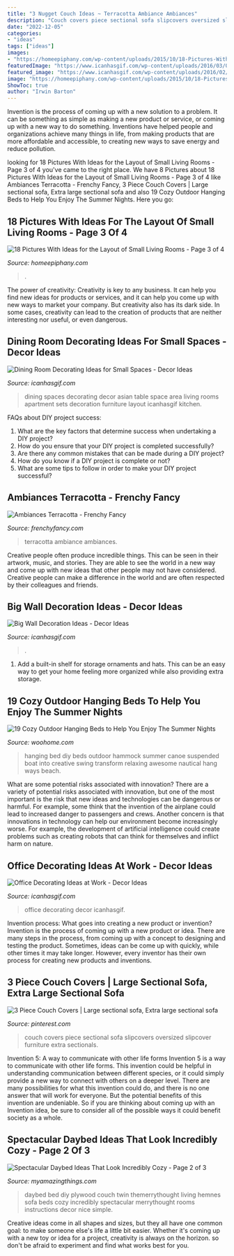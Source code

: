 ```yaml
---
title: "3 Nugget Couch Ideas ~ Terracotta Ambiance Ambiances"
description: "Couch covers piece sectional sofa slipcovers oversized slipcover furniture extra sectionals"
date: "2022-12-05"
categories:
- "ideas"
tags: ["ideas"]
images:
- "https://homeepiphany.com/wp-content/uploads/2015/10/18-Pictures-With-Ideas-for-the-Layout-of-Small-Living-Rooms-12.jpg"
featuredImage: "https://www.icanhasgif.com/wp-content/uploads/2016/03/Office-Decorating-Ideas-at-Work.jpg"
featured_image: "https://www.icanhasgif.com/wp-content/uploads/2016/02/Big-Wall-Decoration-Ideas.jpg"
image: "https://homeepiphany.com/wp-content/uploads/2015/10/18-Pictures-With-Ideas-for-the-Layout-of-Small-Living-Rooms-12.jpg"
ShowToc: true
author: "Irwin Barton"
---
```



Invention is the process of coming up with a new solution to a problem. It can be something as simple as making a new product or service, or coming up with a new way to do something. Inventions have helped people and organizations achieve many things in life, from making products that are more affordable and accessible, to creating new ways to save energy and reduce pollution.

	

		
looking for 18 Pictures With Ideas for the Layout of Small Living Rooms - Page 3 of 4 you've came to the right place. We have 8 Pictures about 18 Pictures With Ideas for the Layout of Small Living Rooms - Page 3 of 4 like Ambiances Terracotta - Frenchy Fancy, 3 Piece Couch Covers | Large sectional sofa, Extra large sectional sofa and also 19 Cozy Outdoor Hanging Beds to Help You Enjoy The Summer Nights. Here you go:
		
    
## 18 Pictures With Ideas For The Layout Of Small Living Rooms - Page 3 Of 4

<img loading=lazy src="https://homeepiphany.com/wp-content/uploads/2015/10/18-Pictures-With-Ideas-for-the-Layout-of-Small-Living-Rooms-12.jpg" onerror="this.onerror=null;this.src='https://tse2.mm.bing.net/th?id=OIP.PHBzuSG6kLdHUypoRg29fAHaFj&amp;pid=15.1';" alt="18 Pictures With Ideas for the Layout of Small Living Rooms - Page 3 of 4">

_Source: homeepiphany.com_

>. 

	

The power of creativity:
Creativity is key to any business. It can help you find new ideas for products or services, and it can help you come up with new ways to market your company. But creativity also has its dark side. In some cases, creativity can lead to the creation of products that are neither interesting nor useful, or even dangerous.

    
## Dining Room Decorating Ideas For Small Spaces - Decor Ideas

<img loading=lazy src="https://www.icanhasgif.com/wp-content/uploads/2016/05/Dining-Room-Decorating-Ideas-for-Small-Spaces-767x1024.jpg" onerror="this.onerror=null;this.src='https://tse3.mm.bing.net/th?id=OIP.tPL8JJ31-MF2w6srxUFd9AHaJ4&amp;pid=15.1';" alt="Dining Room Decorating Ideas for Small Spaces - Decor Ideas">

_Source: icanhasgif.com_

>dining spaces decorating decor asian table space area living rooms apartment sets decoration furniture layout icanhasgif kitchen. 

	

FAQs about DIY project success:
1. What are the key factors that determine success when undertaking a DIY project?
2. How do you ensure that your DIY project is completed successfully? 
3. Are there any common mistakes that can be made during a DIY project? 
4. How do you know if a DIY project is complete or not? 
5. What are some tips to follow in order to make your DIY project successful?

    
## Ambiances Terracotta - Frenchy Fancy

<img loading=lazy src="https://frenchyfancy.com/wp-content/uploads/2017/09/couleurs-deco-ambiance-terracotta-rouge-terre-sienne-bordeaux-FrenchyFancy-3.jpg" onerror="this.onerror=null;this.src='https://tse4.mm.bing.net/th?id=OIP.z_3MIR0kHlzQkhpapAFPmQHaJ4&amp;pid=15.1';" alt="Ambiances Terracotta - Frenchy Fancy">

_Source: frenchyfancy.com_

>terracotta ambiance ambiances. 

	

Creative people often produce incredible things. This can be seen in their artwork, music, and stories. They are able to see the world in a new way and come up with new ideas that other people may not have considered. Creative people can make a difference in the world and are often respected by their colleagues and friends.

    
## Big Wall Decoration Ideas - Decor Ideas

<img loading=lazy src="https://www.icanhasgif.com/wp-content/uploads/2016/02/Big-Wall-Decoration-Ideas.jpg" onerror="this.onerror=null;this.src='https://tse4.mm.bing.net/th?id=OIP.9v-JOWxiCQnEno2l3kQtEgHaFC&amp;pid=15.1';" alt="Big Wall Decoration Ideas - Decor Ideas">

_Source: icanhasgif.com_

>. 

	

1. Add a built-in shelf for storage ornaments and hats. This can be an easy way to get your home feeling more organized while also providing extra storage.

    
## 19 Cozy Outdoor Hanging Beds To Help You Enjoy The Summer Nights

<img loading=lazy src="http://www.woohome.com/wp-content/uploads/2015/08/Hanging-Bed-Ideas-Summer-WooHome-2.jpg" onerror="this.onerror=null;this.src='https://tse3.mm.bing.net/th?id=OIP.EqMV_rn5KJReFugNGTBiPgHaLP&amp;pid=15.1';" alt="19 Cozy Outdoor Hanging Beds to Help You Enjoy The Summer Nights">

_Source: woohome.com_

>hanging bed diy beds outdoor hammock summer canoe suspended boat into creative swing transform relaxing awesome nautical hang ways beach. 

	

What are some potential risks associated with innovation?
There are a variety of potential risks associated with innovation, but one of the most important is the risk that new ideas and technologies can be dangerous or harmful. For example, some think that the invention of the airplane could lead to increased danger to passengers and crews. Another concern is that innovations in technology can help our environment become increasingly worse. For example, the development of artificial intelligence could create problems such as creating robots that can think for themselves and inflict harm on nature.

    
## Office Decorating Ideas At Work - Decor Ideas

<img loading=lazy src="https://www.icanhasgif.com/wp-content/uploads/2016/03/Office-Decorating-Ideas-at-Work.jpg" onerror="this.onerror=null;this.src='https://tse3.mm.bing.net/th?id=OIP.OZi0DaEKKbECNoG_VyrkEAHaEK&amp;pid=15.1';" alt="Office Decorating Ideas at Work - Decor Ideas">

_Source: icanhasgif.com_

>office decorating decor icanhasgif. 

	

Invention process: What goes into creating a new product or invention?
Invention is the process of coming up with a new product or idea. There are many steps in the process, from coming up with a concept to designing and testing the product. Sometimes, ideas can be come up with quickly, while other times it may take longer. However, every inventor has their own process for creating new products and inventions.

    
## 3 Piece Couch Covers | Large Sectional Sofa, Extra Large Sectional Sofa

<img loading=lazy src="https://i.pinimg.com/736x/eb/1a/95/eb1a95aa981764e0a8b5ecf1480426de---piece-sectional-sofa-slipcover-sofa.jpg" onerror="this.onerror=null;this.src='https://tse3.mm.bing.net/th?id=OIP.QzuR8oM5YXQpVwPjuN3hjQHaEj&amp;pid=15.1';" alt="3 Piece Couch Covers | Large sectional sofa, Extra large sectional sofa">

_Source: pinterest.com_

>couch covers piece sectional sofa slipcovers oversized slipcover furniture extra sectionals. 

	

Invention 5: A way to communicate with other life forms
Invention 5 is a way to communicate with other life forms. This invention could be helpful in understanding communication between different species, or it could simply provide a new way to connect with others on a deeper level. There are many possibilities for what this invention could do, and there is no one answer that will work for everyone. But the potential benefits of this invention are undeniable. So if you are thinking about coming up with an Invention idea, be sure to consider all of the possible ways it could benefit society as a whole.

    
## Spectacular Daybed Ideas That Look Incredibly Cozy - Page 2 Of 3

<img loading=lazy src="https://myamazingthings.com/wp-content/uploads/2017/09/daybed-7.jpg" onerror="this.onerror=null;this.src='https://tse3.mm.bing.net/th?id=OIP.j5YRsiu1ZgnV-xDpTEa2PQHaKC&amp;pid=15.1';" alt="Spectacular Daybed Ideas That Look Incredibly Cozy - Page 2 of 3">

_Source: myamazingthings.com_

>daybed bed diy plywood couch twin themerrythought living hemnes sofa beds cozy incredibly spectacular merrythought rooms instructions decor nice simple. 

	

Creative ideas come in all shapes and sizes, but they all have one common goal: to make someone else's life a little bit easier. Whether it's coming up with a new toy or idea for a project, creativity is always on the horizon. so don't be afraid to experiment and find what works best for you.

